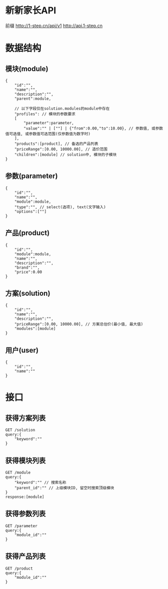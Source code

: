 新新家长API
====================

前缀
http://1-step.cn/api/v1
http://api.1-step.cn

数据结构
===============================

模块(module)
-------------------------------

    {
        "id":"",
        "name":"",
        "description":"",
        "parent":module,

        // 以下字段仅在solution.modules的module中存在
        "profiles": // 模块的参数要求
        [
            "parameter":parameter,
            "value":"" | [""] | {"from":0.00,"to":10.00}, // 参数值, 或参数值可选值, 或参数值可选范围(仅参数值为数字时)
        ],
        "products":[product], // 备选的产品列表
        "priceRange":[0.00, 10000.00], // 造价范围
        "children":[module] // solution中, 模块的子模块
    }

参数(parameter)
-------------------------------

    {
        "id":"",
        "name":"",
        "module":module,
        "type":"", // select(选项), text(文字输入)
        "options":[""]
    }

产品(product)
-------------------------------

    {
        "id":"",
        "module":module,
        "name":"",
        "description":"",
        "brand":"",
        "price":0.00
    }

方案(solution)
-------------------------------

    {
        "id":"",
        "name":"",
        "description":"",
        "priceRange":[0.00, 10000.00], // 方案总估价(最小值, 最大值)
        "modules":[module]
    }

用户(user)
-------------------------------

    {
        "id":"",
        "name":""
    }


接口
===============================

获得方案列表
-------------------------------

    GET /solution
    query:{
        "keyword":""
    }

获得模块列表
-------------------------------

    GET /module
    query:{
        "keyword":"" // 搜索名称
        "parent_id":"" // 上级模块ID, 留空时搜索顶级模块
    }
    response:[module]

获得参数列表
-------------------------------

    GET /parameter
    query:{
        "module_id":""
    }

获得产品列表
-------------------------------

    GET /product
    query:{
        "module_id":""
    }
